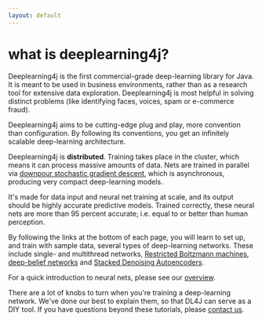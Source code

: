 ```yaml
---
layout: default
---
```


# what is deeplearning4j?

Deeplearning4j is the first commercial-grade deep-learning library for Java. It is meant to be used in business environments, rather than as a research tool for extensive data exploration. 
Deeplearning4j is most helpful in solving distinct problems (like identifying faces, voices, spam or e-commerce fraud). 

Deeplearning4j aims to be cutting-edge plug and play, more convention than configuration. By following its conventions, you get an infinitely scalable deep-learning architecture. 

Deeplearning4j is **distributed**. Training takes place in the cluster, which means it can process massive amounts of data. Nets are trained in parallel via [downpour stochastic gradient descent](../glossary.html#downpoursgd), which is asynchronous, producing very compact deep-learning models.

It's made for data input and neural net training at scale, and its output should be highly accurate predictive models. Trained correctly, these neural nets are more than 95 percent accurate; i.e. equal to or better than human perception.

By following the links at the bottom of each page, you will learn to set up, and train with sample data, several types of deep-learning networks. These include single- and multithread networks, [Restricted Boltzmann machines](../restrictedboltzmannmachine.html), [deep-belief networks](../deepbeliefnetwork.html) and [Stacked Denoising Autoencoders](../stackeddenoisingautoencoder.html). 

For a quick introduction to neural nets, please see our [overview](../overview.html).

There are a lot of knobs to turn when you're training a deep-learning network. We've done our best to explain them, so that DL4J can serve as a DIY tool. If you have questions beyond these tutorials, please [contact us](http://www.skymind.io/contact.html).